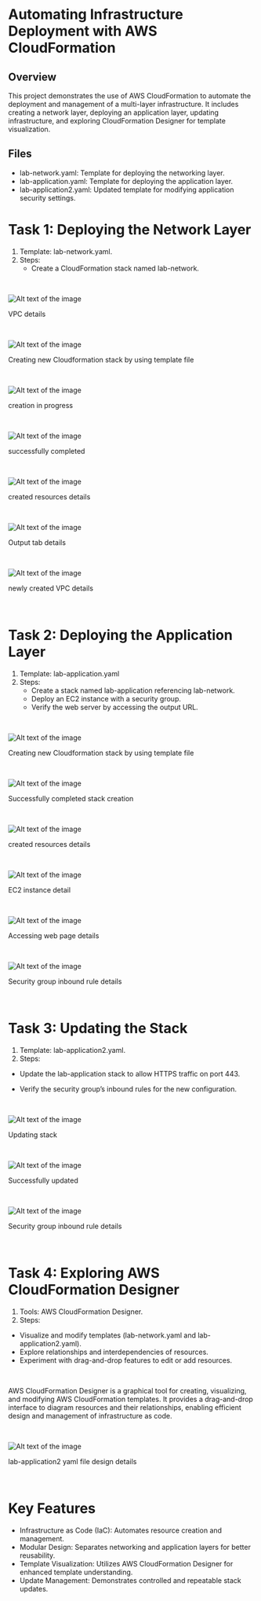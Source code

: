 # Automating Infrastructure Deployment with AWS CloudFormation

## Overview

This project demonstrates the use of AWS CloudFormation to automate the deployment and management of a multi-layer infrastructure. It includes creating a network layer, deploying an application layer, updating infrastructure, and exploring CloudFormation Designer for template visualization.

## Files

- lab-network.yaml: Template for deploying the networking layer.
- lab-application.yaml: Template for deploying the application layer.
- lab-application2.yaml: Updated template for modifying application security settings.

# Task 1: Deploying the Network Layer

1. Template: lab-network.yaml.
2. Steps:
   - Create a CloudFormation stack named lab-network.

 $~$
 
  ![Alt text of the image](https://github.com/BasilTAlias/AWS-CloudFormation/blob/main/Images/1.png)

  VPC details
  
$~$

  ![Alt text of the image](https://github.com/BasilTAlias/AWS-CloudFormation/blob/main/Images/2.png)

  Creating new Cloudformation stack by using template file
  
$~$

  ![Alt text of the image](https://github.com/BasilTAlias/AWS-CloudFormation/blob/main/Images/3.png)

  creation in progress

$~$

  ![Alt text of the image](https://github.com/BasilTAlias/AWS-CloudFormation/blob/main/Images/4.png)

  successfully completed

$~$

  ![Alt text of the image](https://github.com/BasilTAlias/AWS-CloudFormation/blob/main/Images/5.png)

  created resources details

$~$

  ![Alt text of the image](https://github.com/BasilTAlias/AWS-CloudFormation/blob/main/Images/6.png)

  Output tab details

$~$

  ![Alt text of the image](https://github.com/BasilTAlias/AWS-CloudFormation/blob/main/Images/7.png)

  newly created VPC details

$~$

# Task 2: Deploying the Application Layer

1. Template: lab-application.yaml
2. Steps:
   - Create a stack named lab-application referencing lab-network.
   - Deploy an EC2 instance with a security group.
   - Verify the web server by accessing the output URL.

$~$

![Alt text of the image](https://github.com/BasilTAlias/AWS-CloudFormation/blob/main/Images/8.png)

Creating new Cloudformation stack by using template file

$~$

![Alt text of the image](https://github.com/BasilTAlias/AWS-CloudFormation/blob/main/Images/9.png)

Successfully completed stack creation

$~$

![Alt text of the image](https://github.com/BasilTAlias/AWS-CloudFormation/blob/main/Images/10.png)

created resources details

$~$

![Alt text of the image](https://github.com/BasilTAlias/AWS-CloudFormation/blob/main/Images/10-a.png)

EC2 instance detail

$~$

![Alt text of the image](https://github.com/BasilTAlias/AWS-CloudFormation/blob/main/Images/11.png)

Accessing web page details

$~$

![Alt text of the image](https://github.com/BasilTAlias/AWS-CloudFormation/blob/main/Images/12.png)

Security group inbound rule details

$~$

# Task 3: Updating the Stack

1. Template: lab-application2.yaml.
2. Steps:
- Update the lab-application stack to allow HTTPS traffic on port 443.
- Verify the security group’s inbound rules for the new configuration.

  $~$

![Alt text of the image](https://github.com/BasilTAlias/AWS-CloudFormation/blob/main/Images/13.png)

Updating stack

$~$

![Alt text of the image](https://github.com/BasilTAlias/AWS-CloudFormation/blob/main/Images/14.png)

Successfully updated 

$~$

![Alt text of the image](https://github.com/BasilTAlias/AWS-CloudFormation/blob/main/Images/15.png)

Security group inbound rule details

$~$

# Task 4: Exploring AWS CloudFormation Designer

1. Tools: AWS CloudFormation Designer.
2. Steps:
- Visualize and modify templates (lab-network.yaml and lab-application2.yaml).
- Explore relationships and interdependencies of resources.
- Experiment with drag-and-drop features to edit or add resources.

$~$

AWS CloudFormation Designer is a graphical tool for creating, visualizing, and modifying AWS CloudFormation templates. It provides a drag-and-drop interface to diagram resources and their relationships, enabling efficient design and management of infrastructure as code.

$~$

![Alt text of the image](https://github.com/BasilTAlias/AWS-CloudFormation/blob/main/Images/16.png)

lab-application2 yaml file design details

$~$

# Key Features
- Infrastructure as Code (IaC): Automates resource creation and management.
- Modular Design: Separates networking and application layers for better reusability.
- Template Visualization: Utilizes AWS CloudFormation Designer for enhanced template understanding.
- Update Management: Demonstrates controlled and repeatable stack updates.

  
